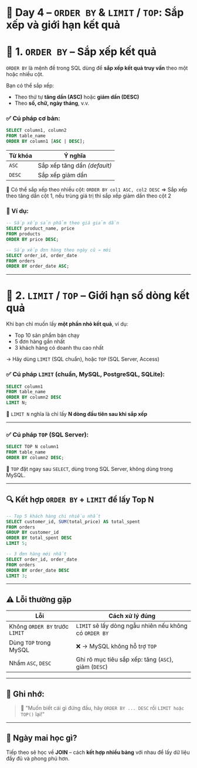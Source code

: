# 🧠 Day 4 – `ORDER BY` & `LIMIT` / `TOP`: Sắp xếp và giới hạn kết quả

# 🔹 1. `ORDER BY` – **Sắp xếp kết quả**

`ORDER BY` là mệnh đề trong SQL dùng để **sắp xếp kết quả truy vấn** theo một hoặc nhiều cột.

Bạn có thể sắp xếp:
- Theo thứ tự **tăng dần (ASC)** hoặc **giảm dần (DESC)**
- Theo **số, chữ, ngày tháng**, v.v.

### ✅ Cú pháp cơ bản:

```sql
SELECT column1, column2
FROM table_name
ORDER BY column1 [ASC | DESC];
````

| Từ khóa | Ý nghĩa                      |
| ------- | ---------------------------- |
| `ASC`   | Sắp xếp tăng dần *(default)* |
| `DESC`  | Sắp xếp giảm dần             |

📌 Có thể sắp xếp theo nhiều cột: `ORDER BY col1 ASC, col2 DESC` => Sắp xếp theo tăng dần cột 1, nếu trùng giá trị thì sắp xếp giảm dần theo cột 2


### 🔹 Ví dụ:

```sql
-- Sắp xếp sản phẩm theo giá giảm dần
SELECT product_name, price
FROM products
ORDER BY price DESC;
```

```sql
-- Sắp xếp đơn hàng theo ngày cũ → mới
SELECT order_id, order_date
FROM orders
ORDER BY order_date ASC;
```

---

# 🔹 2. `LIMIT` / `TOP` – **Giới hạn số dòng kết quả**

Khi bạn chỉ muốn lấy **một phần nhỏ kết quả**, ví dụ:

* Top 10 sản phẩm bán chạy
* 5 đơn hàng gần nhất
* 3 khách hàng có doanh thu cao nhất

→ Hãy dùng `LIMIT` (SQL chuẩn), hoặc `TOP` (SQL Server, Access)


### ✅ Cú pháp `LIMIT` (chuẩn, MySQL, PostgreSQL, SQLite):

```sql
SELECT column1
FROM table_name
ORDER BY column2 DESC
LIMIT N;
```

📌 `LIMIT N` nghĩa là chỉ lấy **N dòng đầu tiên sau khi sắp xếp**

---

### ✅ Cú pháp `TOP` (SQL Server):

```sql
SELECT TOP N column1
FROM table_name
ORDER BY column2 DESC;
```

📌 `TOP` đặt ngay sau `SELECT`, dùng trong SQL Server, không dùng trong MySQL.

---

## 🔍 Kết hợp `ORDER BY` + `LIMIT` để lấy Top N

```sql
-- Top 5 khách hàng chi nhiều nhất
SELECT customer_id, SUM(total_price) AS total_spent
FROM orders
GROUP BY customer_id
ORDER BY total_spent DESC
LIMIT 5;
```

```sql
-- 3 đơn hàng mới nhất
SELECT order_id, order_date
FROM orders
ORDER BY order_date DESC
LIMIT 3;
```

---

## ⚠️ Lỗi thường gặp

| Lỗi                            | Cách xử lý đúng                                        |
| ------------------------------ | ------------------------------------------------------ |
| Không `ORDER BY` trước `LIMIT` | `LIMIT` sẽ lấy dòng ngẫu nhiên nếu không có `ORDER BY` |
| Dùng `TOP` trong MySQL         | ❌ → MySQL không hỗ trợ `TOP`                           |
| Nhầm `ASC`, `DESC`             | Ghi rõ mục tiêu sắp xếp: tăng (`ASC`), giảm (`DESC`)   |

---


## 📝 Ghi nhớ:

> 🧠 "Muốn biết cái gì đứng đầu, hãy `ORDER BY ... DESC` rồi `LIMIT hoặc TOP()` lại!"

---

## 🔁 Ngày mai học gì?

Tiếp theo sẽ học về **JOIN** – cách **kết hợp nhiều bảng** với nhau để lấy dữ liệu đầy đủ và phong phú hơn.

